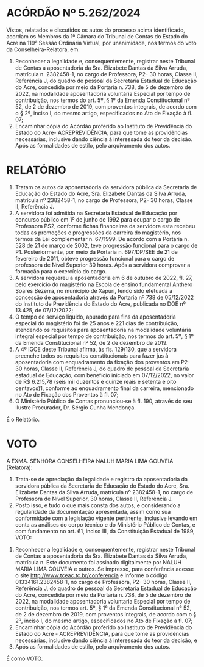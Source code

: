 # ACÓRDÃO Nº 5.262/2024

Vistos, relatados e discutidos os autos do processo acima identificado, acordam os Membros da 1ª Câmara do Tribunal de Contas do Estado do Acre na 119ª Sessão Ordinária Virtual, por unanimidade, nos termos do voto da Conselheira-Relatora, em:

1. Reconhecer a legalidade e, consequentemente, registrar neste Tribunal de Contas a aposentadoria da Sra. Elizabete Dantas da Silva Arruda, matrícula n. 2382458-1, no cargo de Professora, P2- 30 horas, Classe II, Referência J, do quadro de pessoal da Secretaria Estadual de Educação do Acre, concedida por meio da Portaria n. 738, de 5 de dezembro de 2022, na modalidade aposentadoria voluntária Especial por tempo de contribuição, nos termos do art. 5º, § 1º da Emenda Constitucional nº 52, de 2 de dezembro de 2019, com proventos integrais, de acordo com o § 2º, inciso I, do mesmo artigo, especificados no Ato de Fixação à fl. 07;
2. Encaminhar cópia do Acórdão proferido ao Instituto de Previdência do Estado do Acre- ACREPREVIDÊNCIA, para que tome as providências necessárias, inclusive dando ciência à interessada do teor da decisão. Após as formalidades de estilo, pelo arquivamento dos autos.

# RELATÓRIO

1. Tratam os autos da aposentadoria da servidora pública da Secretaria de Educação do Estado do Acre, Sra. Elizabete Dantas da Silva Arruda, matrícula nº 2382458-1, no cargo de Professora, P2- 30 horas, Classe II, Referência J.
2. A servidora foi admitida na Secretaria Estadual de Educação por concurso público em 1º de junho de 1992 para ocupar o cargo de Professora PS2, conforme fichas financeiras da servidora esta recebeu todas as promoções e progressões da carreira do magistério, nos termos da Lei complementar n. 67/1999. De acordo com a Portaria n. 528 de 21 de março de 2002, teve progressão funcional para o cargo de P1. Posteriormente, por meio da Portaria n. 697/DP/SEE de 21 de fevereiro de 2011, obteve progressão funcional para o cargo de professora de Nível Superior 30 horas. Após a servidora comprovar a formação para o exercício do cargo.
3. A servidora requereu a aposentadoria em 6 de outubro de 2022, fl. 27, pelo exercício do magistério na Escola de ensino fundamental Anthero Soares Bezerra, no município de Xapuri, tendo sido efetuada a concessão de aposentadoria através da Portaria nº 738 de 05/12/2022 do Instituto de Previdência do Estado do Acre, publicada no DOE nº 13.425, de 07/12/2022;
4. O tempo de serviço líquido, apurado para fins da aposentadoria especial do magistério foi de 25 anos e 221 dias de contribuição, atendendo os requisitos para aposentadoria na modalidade voluntária integral especial por tempo de contribuição, nos termos do art. 5º, § 1º da Emenda Constitucional nº 52, de 2 de dezembro de 2019.
5. A 4º IGCE deste Tribunal afirma, às fls. 129/130, que a servidora preenche todos os requisitos constitucionais para fazer jus à aposentadoria com enquadramento da fixação dos proventos em P2- 30 horas, Classe II, Referência J, do quadro de pessoal da Secretaria estadual de Educação, com benefício iniciado em 07/12/2022, no valor de R$ 6.215,78 (seis mil duzentos e quinze reais e setenta e oito centavos)1, conforme ao enquadramento final da carreira, mencionado no Ato de Fixação dos Proventos à fl. 07;
6. O Ministério Público de Contas pronunciou-se à fl. 190, através do seu Ilustre Procurador, Dr. Sérgio Cunha Mendonça.

É o Relatório.

# VOTO

A EXMA. SENHORA CONSELHEIRA NALUH MARIA LIMA GOUVEIA (Relatora):

1. Trata-se de apreciação da legalidade e registro da aposentadoria da servidora pública da Secretaria de Educação do Estado do Acre, Sra. Elizabete Dantas da Silva Arruda, matrícula nº 2382458-1, no cargo de Professora de Nível Superior, 30 horas, Classe II, Referência J.
2. Posto isso, e tudo o que mais consta dos autos, e considerando a regularidade da documentação apresentada, assim como sua conformidade com a legislação vigente pertinente, inclusive levando em conta as análises do corpo técnico e do Ministério Público de Contas, e com fundamento no art. 61, inciso III, da Constituição Estadual de 1989, VOTO:

1) Reconhecer a legalidade e, consequentemente, registrar neste Tribunal de Contas a aposentadoria da Sra. Elizabete Dantas da Silva Arruda, matrícula n. Este documento foi assinado digitalmente por NALUH MARIA LIMA GOUVEIA e outros. Se impresso, para conferência acesse o site http://www.tceac.tc.br/conferencia e informe o código 01334161.2382458-1, no cargo de Professora, P2- 30 horas, Classe II, Referência J, do quadro de pessoal da Secretaria Estadual de Educação do Acre, concedida por meio da Portaria n. 738, de 5 de dezembro de 2022, na modalidade aposentadoria voluntaria Especial por tempo de contribuição, nos termos art. 5º, § 1º da Emenda Constitucional nº 52, de 2 de dezembro de 2019, com proventos integrais, de acordo com o § 2º, inciso I, do mesmo artigo, especificados no Ato de Fixação à fl. 07;
2) Encaminhar cópia do Acórdão proferido ao Instituto de Previdência do Estado do Acre - ACREPREVIDÊNCIA, para que tome as providências necessárias, inclusive dando ciência à interessada do teor da decisão, e
3) Após as formalidades de estilo, pelo arquivamento dos autos.

É como VOTO.
